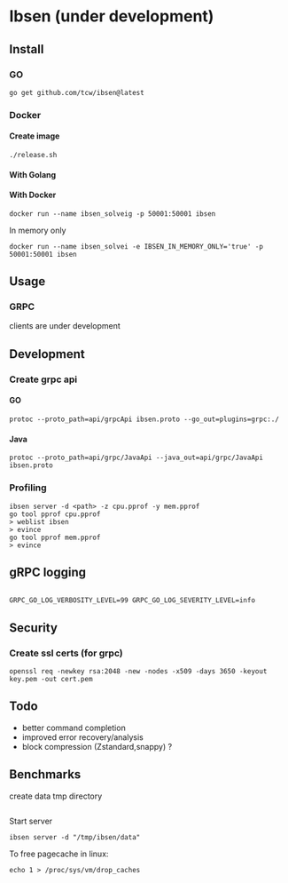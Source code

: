 # Ibsen (under development)

## Install

### GO

```shell script
go get github.com/tcw/ibsen@latest
```

### Docker

#### Create image

```shell
./release.sh
```



#### With Golang


#### With Docker

```shell
docker run --name ibsen_solveig -p 50001:50001 ibsen
```

In memory only
```shell
docker run --name ibsen_solvei -e IBSEN_IN_MEMORY_ONLY='true' -p 50001:50001 ibsen
```

## Usage

### GRPC

clients are under development

## Development

### Create grpc api

#### GO

```shell
protoc --proto_path=api/grpcApi ibsen.proto --go_out=plugins=grpc:./
```

#### Java

```shell
protoc --proto_path=api/grpc/JavaApi --java_out=api/grpc/JavaApi ibsen.proto
```

### Profiling

```shell script
ibsen server -d <path> -z cpu.pprof -y mem.pprof
go tool pprof cpu.pprof
> weblist ibsen
> evince
go tool pprof mem.pprof
> evince
```

## gRPC logging

```shell script

GRPC_GO_LOG_VERBOSITY_LEVEL=99 GRPC_GO_LOG_SEVERITY_LEVEL=info 

```

## Security

### Create ssl certs (for grpc)

```shell script
openssl req -newkey rsa:2048 -new -nodes -x509 -days 3650 -keyout key.pem -out cert.pem
```

## Todo

- better command completion
- improved error recovery/analysis
- block compression (Zstandard,snappy) ?

## Benchmarks

create data tmp directory

```shell

```

Start server
```shell
ibsen server -d "/tmp/ibsen/data"
```

To free pagecache in linux:
```shell
echo 1 > /proc/sys/vm/drop_caches 
```